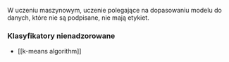 W uczeniu maszynowym, uczenie polegające na dopasowaniu modelu do danych, które nie są podpisane, nie mają etykiet.

### Klasyfikatory nienadzorowane
- [[k-means algorithm]] 